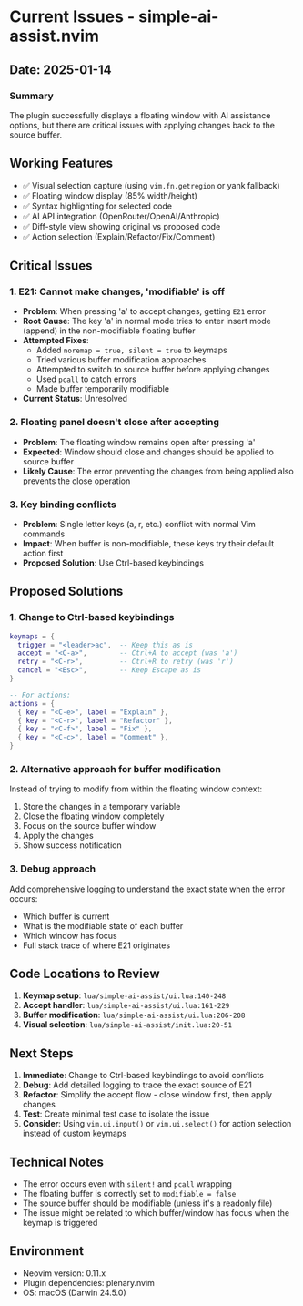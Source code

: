 # Current Issues - simple-ai-assist.nvim

## Date: 2025-01-14

### Summary
The plugin successfully displays a floating window with AI assistance options, but there are critical issues with applying changes back to the source buffer.

## Working Features
- ✅ Visual selection capture (using `vim.fn.getregion` or yank fallback)
- ✅ Floating window display (85% width/height)
- ✅ Syntax highlighting for selected code
- ✅ AI API integration (OpenRouter/OpenAI/Anthropic)
- ✅ Diff-style view showing original vs proposed code
- ✅ Action selection (Explain/Refactor/Fix/Comment)

## Critical Issues

### 1. E21: Cannot make changes, 'modifiable' is off
- **Problem**: When pressing 'a' to accept changes, getting `E21` error
- **Root Cause**: The key 'a' in normal mode tries to enter insert mode (append) in the non-modifiable floating buffer
- **Attempted Fixes**:
  - Added `noremap = true, silent = true` to keymaps
  - Tried various buffer modification approaches
  - Attempted to switch to source buffer before applying changes
  - Used `pcall` to catch errors
  - Made buffer temporarily modifiable
- **Current Status**: Unresolved

### 2. Floating panel doesn't close after accepting
- **Problem**: The floating window remains open after pressing 'a'
- **Expected**: Window should close and changes should be applied to source buffer
- **Likely Cause**: The error preventing the changes from being applied also prevents the close operation

### 3. Key binding conflicts
- **Problem**: Single letter keys (a, r, etc.) conflict with normal Vim commands
- **Impact**: When buffer is non-modifiable, these keys try their default action first
- **Proposed Solution**: Use Ctrl-based keybindings

## Proposed Solutions

### 1. Change to Ctrl-based keybindings
```lua
keymaps = {
  trigger = "<leader>ac",  -- Keep this as is
  accept = "<C-a>",        -- Ctrl+A to accept (was 'a')
  retry = "<C-r>",         -- Ctrl+R to retry (was 'r')  
  cancel = "<Esc>",        -- Keep Escape as is
}

-- For actions:
actions = {
  { key = "<C-e>", label = "Explain" },
  { key = "<C-r>", label = "Refactor" }, 
  { key = "<C-f>", label = "Fix" },
  { key = "<C-c>", label = "Comment" },
}
```

### 2. Alternative approach for buffer modification
Instead of trying to modify from within the floating window context:
1. Store the changes in a temporary variable
2. Close the floating window completely
3. Focus on the source buffer window
4. Apply the changes
5. Show success notification

### 3. Debug approach
Add comprehensive logging to understand the exact state when the error occurs:
- Which buffer is current
- What is the modifiable state of each buffer
- Which window has focus
- Full stack trace of where E21 originates

## Code Locations to Review

1. **Keymap setup**: `lua/simple-ai-assist/ui.lua:140-248`
2. **Accept handler**: `lua/simple-ai-assist/ui.lua:161-229`
3. **Buffer modification**: `lua/simple-ai-assist/ui.lua:206-208`
4. **Visual selection**: `lua/simple-ai-assist/init.lua:20-51`

## Next Steps

1. **Immediate**: Change to Ctrl-based keybindings to avoid conflicts
2. **Debug**: Add detailed logging to trace the exact source of E21
3. **Refactor**: Simplify the accept flow - close window first, then apply changes
4. **Test**: Create minimal test case to isolate the issue
5. **Consider**: Using `vim.ui.input()` or `vim.ui.select()` for action selection instead of custom keymaps

## Technical Notes

- The error occurs even with `silent!` and `pcall` wrapping
- The floating buffer is correctly set to `modifiable = false`
- The source buffer should be modifiable (unless it's a readonly file)
- The issue might be related to which buffer/window has focus when the keymap is triggered

## Environment
- Neovim version: 0.11.x
- Plugin dependencies: plenary.nvim
- OS: macOS (Darwin 24.5.0)